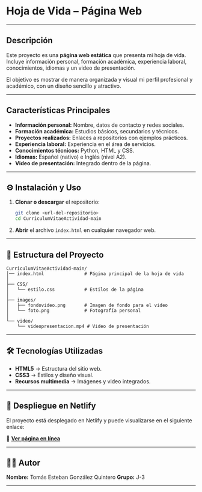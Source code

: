 #  Hoja de Vida – Página Web

---

## Descripción

Este proyecto es una **página web estática** que presenta mi hoja de vida. Incluye información personal, formación académica, experiencia laboral, conocimientos, idiomas y un video de presentación.

El objetivo es mostrar de manera organizada y visual mi perfil profesional y académico, con un diseño sencillo y atractivo.

---

##  Características Principales

* **Información personal:** Nombre, datos de contacto y redes sociales.
* **Formación académica:** Estudios básicos, secundarios y técnicos.
* **Proyectos realizados:** Enlaces a repositorios con ejemplos prácticos.
* **Experiencia laboral:** Experiencia en el área de servicios.
* **Conocimientos técnicos:** Python, HTML y CSS.
* **Idiomas:** Español (nativo) e Inglés (nivel A2).
* **Video de presentación:** Integrado dentro de la página.

---

## ⚙️ Instalación y Uso

1. **Clonar o descargar** el repositorio:

   ```bash
   git clone <url-del-repositorio>
   cd CurriculumVitaeActividad-main
   ```

2. **Abrir** el archivo `index.html` en cualquier navegador web.

---

## 📁 Estructura del Proyecto

```
CurriculumVitaeActividad-main/
│── index.html               # Página principal de la hoja de vida
│
├── CSS/
│   └── estilo.css           # Estilos de la página
│
├── images/
│   ├── fondovideo.png       # Imagen de fondo para el video
│   └── foto.png             # Fotografía personal
│
└── video/
    └── videopresentacion.mp4 # Video de presentación
```

---

## 🛠️ Tecnologías Utilizadas

* **HTML5** → Estructura del sitio web.
* **CSS3** → Estilos y diseño visual.
* **Recursos multimedia** → Imágenes y video integrados.

---
## 🚀 Despliegue en Netlify

El proyecto está desplegado en Netlify y puede visualizarse en el siguiente enlace:

🔗 **[Ver página en línea](https://strong-smakager-b85234.netlify.app/)**


---

## 👨‍💻 Autor

**Nombre:** Tomás Esteban González Quintero
**Grupo:** J-3

---


